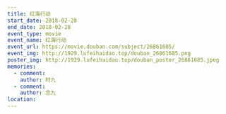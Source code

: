 ```yaml
---
title: 红海行动
start_date: 2018-02-28
end_date: 2018-02-28
event_type: movie
event_name: 红海行动
event_url: https://movie.douban.com/subject/26861685/
event_img: http://1929.lufeihaidao.top/douban_26861685.png
poster_img: http://1929.lufeihaidao.top/douban_poster_26861685.jpeg
memories:
  - comment: 
    author: 时九
  - comment: 
    author: 念九
location: 
---
```

